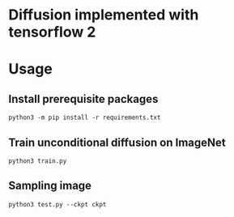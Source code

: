 # Diffusion implemented with tensorflow 2

# Usage

## Install prerequisite packages

```shell
python3 -m pip install -r requirements.txt
```

## Train unconditional diffusion on ImageNet

```shell
python3 train.py
```

## Sampling image

```shell
python3 test.py --ckpt ckpt
```
